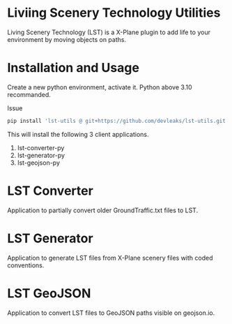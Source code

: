 # Liviing Scenery Technology Utilities

Living Scenery Technology (LST) is a X-Plane plugin
to add life to your environment by moving objects
on paths.

# Installation and Usage

Create a new python environment, activate it. Python above 3.10 recommanded.

Issue

```sh
pip install 'lst-utils @ git+https://github.com/devleaks/lst-utils.git'
```

This will install the following 3 client applications.

1. lst-converter-py
1. lst-generator-py
1. lst-geojson-py

# LST Converter

Application to partially convert older GroundTraffic.txt files to LST.

# LST Generator

Application to generate LST files from X-Plane scenery files with coded conventions.

# LST GeoJSON

Application to convert LST files to GeoJSON paths visible on geojson.io.

